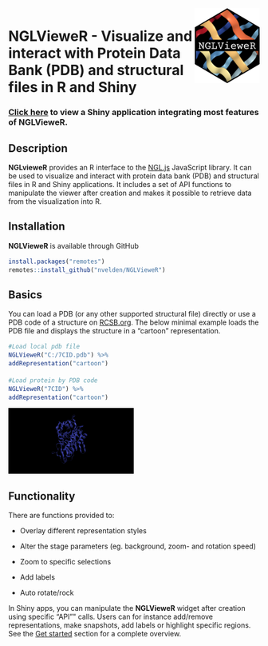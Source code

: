 
<img src="man/figures/logo.png" class="logo" align="right" height="150px"/>

# **NGLVieweR** - Visualize and interact with Protein Data Bank (PDB) and structural files in R and Shiny

### [Click here](https://www.nvelden.com/shiny/shiny_NGLVieweR/) to view a Shiny application integrating most features of **NGLVieweR**.

## Description

**NGLvieweR** provides an R interface to the
[NGL.js](http://nglviewer.org/ngl/api/) JavaScript library. It can be
used to visualize and interact with protein data bank (PDB) and
structural files in R and Shiny applications. It includes a set of API
functions to manipulate the viewer after creation and makes it possible
to retrieve data from the visualization into R.

## Installation

**NGLVieweR** is available through GitHub

``` r
install.packages("remotes")
remotes::install_github("nvelden/NGLVieweR")
```

## Basics

You can load a PDB (or any other supported structural file) directly or
use a PDB code of a structure on [RCSB.org](https://www.rcsb.org/). The
below minimal example loads the PDB file and displays the structure in a
“cartoon” representation.

``` r
#Load local pdb file
NGLVieweR("C:/7CID.pdb") %>%
addRepresentation("cartoon")

#Load protein by PDB code
NGLVieweR("7CID") %>%
addRepresentation("cartoon")
```

<img src="man/figures/cartoon_representation.PNG" class="screenshot" width="50%"/>

## Functionality

There are functions provided to:

-   Overlay different representation styles

-   Alter the stage parameters (eg. background, zoom- and rotation
    speed)

-   Zoom to specific selections

-   Add labels

-   Auto rotate/rock

In Shiny apps, you can manipulate the **NGLVieweR** widget after
creation using specific “API”" calls. Users can for instance add/remove
representations, make snapshots, add labels or highlight specific
regions. See the [Get
started](https://nvelden.github.io/NGLVieweR/articles/NGLVieweR.html)
section for a complete overview.
